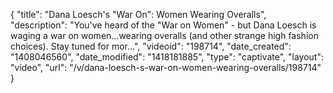 {
    "title": "Dana Loesch's \"War On\": Women Wearing Overalls",
    "description": "You've heard of the \"War on Women\" - but Dana Loesch is waging a war on women...wearing overalls (and other strange high fashion choices). Stay tuned for mor...",
    "videoid": "198714",
    "date_created": "1408046560",
    "date_modified": "1418181885",
    "type": "captivate",
    "layout": "video",
    "url": "\/v\/dana-loesch-s-war-on-women-wearing-overalls\/198714"
}